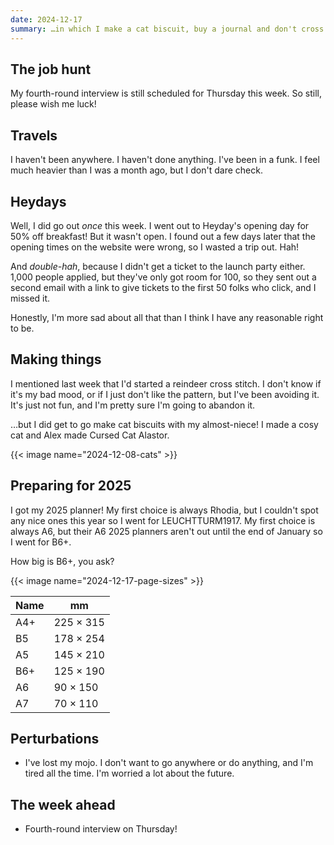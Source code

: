 ```yaml
---
date: 2024-12-17
summary: …in which I make a cat biscuit, buy a journal and don't cross stitch.
---
```


## The job hunt

My fourth-round interview is still scheduled for Thursday this week. So still, please wish me luck!

## Travels

I haven't been anywhere. I haven't done anything. I've been in a funk. I feel much heavier than I was a month ago, but I don't dare check.

## Heydays

Well, I did go out _once_ this week. I went out to Heyday's opening day for 50% off breakfast! But it wasn't open. I found out a few days later that the opening times on the website were wrong, so I wasted a trip out. Hah!

And _double-hah_, because I didn't get a ticket to the launch party either. 1,000 people applied, but they've only got room for 100, so they sent out a second email with a link to give tickets to the first 50 folks who click, and I missed it.

Honestly, I'm more sad about all that than I think I have any reasonable right to be.

## Making things

I mentioned last week that I'd started a reindeer cross stitch. I don't know if it's my bad mood, or if I just don't like the pattern, but I've been avoiding it. It's just not fun, and I'm pretty sure I'm going to abandon it.

…but I did get to go make cat biscuits with my almost-niece! I made a cosy cat and Alex made Cursed Cat Alastor.

{{< image name="2024-12-08-cats" >}}

## Preparing for 2025

I got my 2025 planner! My first choice is always Rhodia, but I couldn't spot any nice ones this year so I went for LEUCHTTURM1917. My first choice is always A6, but their A6 2025 planners aren't out until the end of January so I went for B6+.

How big is B6+, you ask?

{{< image name="2024-12-17-page-sizes" >}}

| Name | mm        |
| -    | -         |
| A4+  | 225 × 315 |
| B5   | 178 × 254 |
| A5   | 145 × 210 |
| B6+  | 125 × 190 |
| A6   | 90 × 150  |
| A7   | 70 × 110  |

## Perturbations

- I've lost my mojo. I don't want to go anywhere or do anything, and I'm tired all the time. I'm worried a lot about the future.

## The week ahead

- Fourth-round interview on Thursday!
